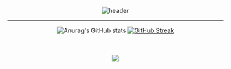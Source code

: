 <div align="center"> 


![header](https://capsule-render.vercel.app/api?type=cylinder&color=000000&height=150&section=header&text=Welcome&fontColor=ffffff&fontSize=70&animation=fadeIn&fontAlignY=55&desc=%20&descAlignY=62&descAlign=62)


<hr>
</hr>

![Anurag's GitHub stats](https://github-readme-stats.vercel.app/api?username=dltkddnjs21&show_icons=true&theme=discord_old_blurple)
[![GitHub Streak](https://streak-stats.demolab.com?user=dltkddnjs21&theme=dark&locale=ko&card_width=500&stroke=000000&ring=0B45B7&fire=1060FF&dates=D3D3D3&currStreakLabel=FFFFFF&sideNums=1060FF&currStreakNum=1060FF)](https://git.io/streak-stats)

<br/>
<br/>
  
<img src="https://img.shields.io/badge/JAVA-007396?style=for-the-badge&logo=Java&logoColor=white">

<!--[![Top Langs](https://github-readme-stats.vercel.app/api/top-langs/?username=dltkddnjs21&layout=compact)](https://github.com/anuraghazra/github-readme-stats)
 -->
 
 
 </div>

